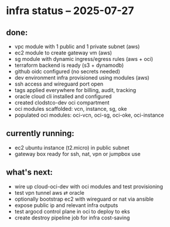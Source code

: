 # infra status – 2025-07-27

## done:

- vpc module with 1 public and 1 private subnet (aws)
- ec2 module to create gateway vm (aws)
- sg module with dynamic ingress/egress rules (aws + oci)
- terraform backend is ready (s3 + dynamodb)
- github oidc configured (no secrets needed)
- dev environment infra provisioned using modules (aws)
- ssh access and wireguard port open
- tags applied everywhere for billing, audit, tracking
- oracle cloud cli installed and configured
- created clodstco-dev oci compartment
- oci modules scaffolded: vcn, instance, sg, oke
- populated oci modules: oci-vcn, oci-sg, oci-oke, oci-instance

## currently running:

- ec2 ubuntu instance (t2.micro) in public subnet
- gateway box ready for ssh, nat, vpn or jumpbox use

## what's next:

- wire up cloud-oci-dev with oci modules and test provisioning
- test vpn tunnel aws ⇄ oracle
- optionally bootstrap ec2 with wireguard or nat via ansible
- expose public ip and relevant infra outputs
- test argocd control plane in oci to deploy to eks
- create destroy pipeline job for infra cost-saving

